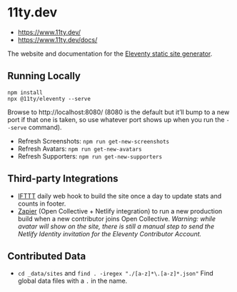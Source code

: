 # 11ty.dev

* https://www.11ty.dev/
* https://www.11ty.dev/docs/

The website and documentation for the [Eleventy static site generator](https://github.com/11ty/eleventy/).

## Running Locally

```
npm install
npx @11ty/eleventy --serve
```

Browse to http://localhost:8080/ (8080 is the default but it’ll bump to a new port if that one is taken, so use whatever port shows up when you run the `--serve` command).

* Refresh Screenshots: `npm run get-new-screenshots`
* Refresh Avatars: `npm run get-new-avatars`
* Refresh Supporters: `npm run get-new-supporters`

## Third-party Integrations

* [IFTTT](https://ifttt.com/) daily web hook to build the site once a day to update stats and counts in footer.
* [Zapier](https://zapier.com/) (Open Collective + Netlify integration) to run a new production build when a new contributor joins Open Collective. _Warning: while avatar will show on the site, there is still a manual step to send the Netlify Identity invitation for the Eleventy Contributor Account._

## Contributed Data

* `cd _data/sites` and `find . -iregex "./[a-z]*\.[a-z]*.json"` Find global data files with a `.` in the name.